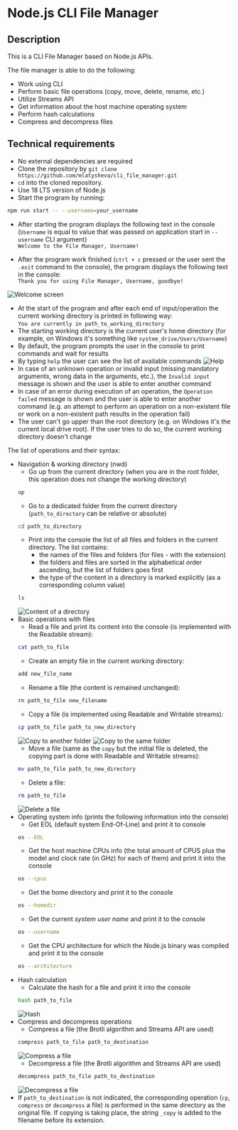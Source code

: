# Node.js CLI File Manager

## Description

This is a CLI File Manager based on Node.js APIs.

The file manager is able to do the following:

- Work using CLI
- Perform basic file operations (copy, move, delete, rename, etc.)
- Utilize Streams API
- Get information about the host machine operating system
- Perform hash calculations
- Compress and decompress files

## Technical requirements

- No external dependencies are required
- Clone the repository by `git clone https://github.com/mlatysheva/cli_file_manager.git`
- `cd` into the cloned repository.
- Use 18 LTS version of Node.js
- Start the program by running:
```bash
npm run start -- --username=your_username
```
- After starting the program displays the following text in the console (`Username` is equal to value that was passed on application start in `--username` CLI argument)  
`Welcome to the File Manager, Username!`  


- After the program work finished (`ctrl + c` pressed or the user sent the `.exit` command to the console), the program displays the following text in the console:  
`Thank you for using File Manager, Username, goodbye!`  

![Welcome screen](screeshots/welcome_screen.png)
- At the start of the program and after each end of input/operation the current working directory is printed in following way:  
`You are currently in path_to_working_directory`  
- The starting working directory is the current user's home directory (for example, on Windows it's something like `system_drive/Users/Username`)
- By default, the program prompts the user in the console to print commands and wait for results 
- By typing `help` the user can see the list of available commands
![Help](screeshots/help.png)
- In case of an unknown operation or invalid input (missing mandatory arguments, wrong data in the arguments, etc.), the `Invalid input` message is shown and the user is able to enter another command
- In case of an error during execution of an operation, the `Operation failed` message is shown and the user is able to enter another command (e.g. an attempt to perform an operation on a non-existent file or work on a non-existent path results in the operation fail)
- The user can't go upper than the root directory (e.g. on Windows it's the current local drive root). If the user tries to do so, the current working directory doesn't change  

The list of operations and their syntax:
- Navigation & working directory (nwd)
    - Go up from the current directory (when you are in the root folder, this operation does not change the working directory)  
    ```bash
    up
    ```
    - Go to a dedicated folder from the current directory (`path_to_directory` can be relative or absolute)
    ```bash
    cd path_to_directory
    ```
    - Print into the console the list of all files and folders in the current directory. The list contains:
        - the names of the files and folders (for files - with the extension)
        - the folders and files are sorted in the alphabetical order ascending, but the list of folders goes first
        - the type of the content in a directory is marked explicitly (as a corresponding column value)
    ```bash
    ls
    ```
    ![Content of a directory](screeshots/directory_content.png)
- Basic operations with files
    - Read a file and print its content into the console (is implemented with the Readable stream): 
    ```bash
    cat path_to_file
    ```
    - Create an empty file in the current working directory: 
    ```bash
    add new_file_name
    ```
    - Rename a file (the content is remained unchanged): 
    ```bash
    rn path_to_file new_filename
    ```
    - Copy a file (is implemented using Readable and Writable streams): 
    ```bash
    cp path_to_file path_to_new_directory
    ```
    ![Copy to another folder](develop/screeshots/copy_to_destination.png)
    ![Copy to the same folder](develop/screeshots/copy_to_same_directory.png)
    - Move a file (same as the `copy` but the initial file is deleted, the copying part is done with Readable and Writable streams): 
    ```bash
    mv path_to_file path_to_new_directory
    ```
    - Delete a file: 
    ```bash
    rm path_to_file
    ```
    ![Delete a file](develop/screeshots/delete.png)
- Operating system info (prints the following information into the console)
    - Get EOL (default system End-Of-Line) and print it to console  
    ```bash
    os --EOL
    ```
    - Get the host machine CPUs info (the total amount of CPUS plus the model and clock rate (in GHz) for each of them) and print it into the console  
    ```bash
    os --cpus
    ```
    - Get the home directory and print it to the console  
    ```bash
    os --homedir
    ```
    - Get the current *system user name* and print it to the console  
    ```bash
    os --username
    ```
    - Get the CPU architecture for which the Node.js binary was compiled and print it to the console  
    ```bash
    os --architecture
    ```
- Hash calculation  
    - Calculate the hash for a file and print it into the console  
    ```bash
    hash path_to_file
    ```
    ![Hash](develop/screeshots/hash.png)
- Compress and decompress operations  
    - Compress a file (the Brotli algorithm and Streams API are used)  
    ```bash
    compress path_to_file path_to_destination
    ```
    ![Compress a file](develop/screeshots/compress.png)
    - Decompress a file (the Brotli algorithm and Streams API are used)  
    ```bash
    decompress path_to_file path_to_destination
    ```  
    ![Decompress a file](develop/screeshots/decompress.png)
- If `path_to_destination` is not indicated, the corresponding operation (`cp`, `compress` or `decompress` a file) is performed in the same directory as the original file. If copying is taking place, the string `_copy` is added to the filename before its extension.